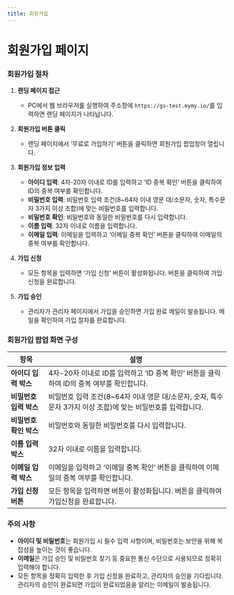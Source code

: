 ```yaml
---
title: 회원가입
---
```


# 회원가입 페이지

### 회원가입 절차

1. **랜딩 페이지 접근**
   - PC에서 웹 브라우저를 실행하여 주소창에 `https://gs-test.mymy.io/`를 입력하면 랜딩 페이지가 나타납니다.

2. **회원가입 버튼 클릭**
   - 랜딩 페이지에서 ‘무료로 가입하기’ 버튼을 클릭하면 회원가입 팝업창이 열립니다.

3. **회원가입 정보 입력**
   - **아이디 입력**: 4자-20자 이내로 ID를 입력하고 ‘ID 중복 확인’ 버튼을 클릭하여 ID의 중복 여부를 확인합니다.
   - **비밀번호 입력**: 비밀번호 입력 조건(8~64자 이내 영문 대/소문자, 숫자, 특수문자 3가지 이상 조합)에 맞는 비밀번호를 입력합니다.
   - **비밀번호 확인**: 비밀번호와 동일한 비밀번호를 다시 입력합니다.
   - **이름 입력**: 32자 이내로 이름을 입력합니다.
   - **이메일 입력**: 이메일을 입력하고 ‘이메일 중복 확인’ 버튼을 클릭하여 이메일의 중복 여부를 확인합니다.

4. **가입 신청**
   - 모든 항목을 입력하면 ‘가입 신청’ 버튼이 활성화됩니다. 버튼을 클릭하여 가입신청을 완료합니다.

5. **가입 승인**
   - 관리자가 관리자 페이지에서 가입을 승인하면 가입 완료 메일이 발송됩니다. 메일을 확인하여 가입 절차를 완료합니다.

### 회원가입 팝업 화면 구성

| 항목                 | 설명                                                                 |
|--------------------|--------------------------------------------------------------------|
| **아이디 입력 박스**   | 4자-20자 이내로 ID를 입력하고 ‘ID 중복 확인’ 버튼을 클릭하여 ID의 중복 여부를 확인합니다.            |
| **비밀번호 입력 박스**  | 비밀번호 입력 조건(8~64자 이내 영문 대/소문자, 숫자, 특수문자 3가지 이상 조합)에 맞는 비밀번호를 입력합니다. |
| **비밀번호 확인 박스**  | 비밀번호와 동일한 비밀번호를 다시 입력합니다.                                        |
| **이름 입력 박스**     | 32자 이내로 이름을 입력합니다.                                                   |
| **이메일 입력 박스**   | 이메일을 입력하고 ‘이메일 중복 확인’ 버튼을 클릭하여 이메일의 중복 여부를 확인합니다.                |
| **가입 신청 버튼**    | 모든 항목을 입력하면 버튼이 활성화됩니다. 버튼을 클릭하여 가입신청을 완료합니다.                 |

### 주의 사항

- **아이디 및 비밀번호**는 회원가입 시 필수 입력 사항이며, 비밀번호는 보안을 위해 복잡성을 높이는 것이 좋습니다.
- **이메일**은 가입 승인 및 비밀번호 찾기 등 중요한 통신 수단으로 사용되므로 정확히 입력해야 합니다.
- 모든 항목을 정확히 입력한 후 가입 신청을 완료하고, 관리자의 승인을 기다립니다. 관리자의 승인이 완료되면 가입이 완료되었음을 알리는 이메일이 발송됩니다.
